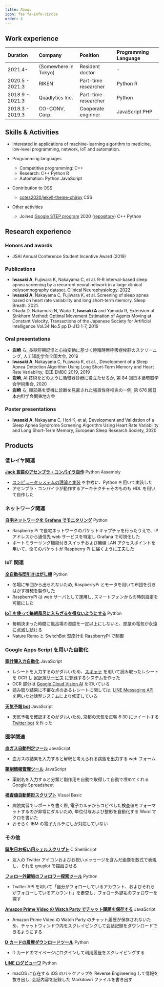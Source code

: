 ```yaml
---
title: About
icon: fas fa-info-circle
order: 4
---
```


## Work experience

| Duration        | Company              | Position             | Programming Language                                                                                  |
| :-------------- | :------------------- | :------------------- | :---------------------------------------------------------------------------------------------------- |
| 2021.4-         | (Somewhere in Tokyo) | Resident doctor      | -                                                                                                     |
| 2020.5 - 2021.3 | RIKEN                | Part-time researcher | <span class="language-tag my-orange">Python</span> <span class="language-tag my-blue">R</span>        |
| 2018.9 - 2021.3 | Quadlytics Inc.      | Part-time researcher | <span class="language-tag my-orange">Python</span>                                                    |
| 2018.3 - 2019.3 | CO-CONV, Corp.       | Cooperate enginner   | <span class="language-tag my-purple">JavaScript</span> <span class="language-tag my-brown">PHP</span> |

## Skills & Activities

- Interested in applications of machine-learning algorithm to medicine, low-level programming, network, IoT and automation.

- Programming languages

  - Competitive programming: <span class="language-tag my-red">C++</span>
  - Research: <span class="language-tag my-red">C++</span> <span class="language-tag my-orange">Python</span> <span class="language-tag my-blue">R</span>
  - Automation: <span class="language-tag my-orange">Python</span> <span class="language-tag my-purple">JavaScript</span>

- Contribution to OSS

  - [cotes2020/jekyll-theme-chirpy](https://github.com/cotes2020/jekyll-theme-chirpy) <span class="language-tag my-moegi">CSS</span>

- Other activities

  - Joined [Google STEP program](https://buildyourfuture.withgoogle.com/programs/step/) 2020 ([repository](https://github.com/iwasaki501/STEP)) <span class="language-tag my-red">C++</span> <span class="language-tag my-orange">Python</span>

## Research experience

### Honors and awards

- JSAI Annual Conference Student Incentive Award (2019)

### Publications

- **Iwasaki A**, Fujiwara K, Nakayama C, et al. R-R interval-based sleep apnea screening by a recurrent neural network in a large clinical polysomnography dataset. Clinical Neurophysiology. 2022
- **Iwasaki A**, Nakayama C, Fujiwara K, et al. Screening of sleep apnea based on heart rate variability and long short-term memory. Sleep Breath. 2021.
- Okada D, Nakamura N, Wada T, **Iwasaki A** and Yamada R, Extension of Sinkhorn Method: Optimal Movement Estimation of Agents Moving at Constant Velocity, Transactions of the Japanese Society for Artificial Intelligence Vol.34 No.5 pp D-J13 1-7, 2019

### Oral presentations

- **岩崎** ら, 長期短期記憶と心拍変動に基づく睡眠時無呼吸症候群のスクリーニング, 人工知能学会全国大会, 2019
- **Iwasaki A**, Nakayama C, Fujiwara K, et al. , Development of a Sleep Apnea Detection Algorithm Using Long Short-Term Memory and Heart Rate Variability, IEEE EMBC 2019, 2019
- **岩崎**, AI 技術をどのように循環器診療に役立たせるか, 第 84 回日本循環器学会学術集会, 2020
- **岩崎** ら, 頸部痛を契機に診断を見直された強直性脊椎炎の一例, 第 676 回日本内科学会関東地方会

### Poster presentations

- **Iwasaki A**, Nakayama C, Hori K, et al, Development and Validation of a Sleep Apnea Syndrome Screening Algorithm Using Heart Rate Variability and Long Short-Term Memory, European Sleep Research Society, 2020

## Products

### 低レイヤ関連

**[Jack 言語のアセンブラ・コンパイラ自作](https://ternbusty.github.io/tags/nand2tetris/,)** <span class="language-tag my-orange">Python</span> <span class="language-tag my-gray">Assembly</span>
- [コンピュータシステムの理論と実装](https://www.oreilly.co.jp/books/9784873117126/) を参考に、Python を用いて実装した
- アセンブラ・コンパイラが動作するアーキテクチャそのものも HDL を用いて自作した

### ネットワーク関連

**[自宅ネットワークを Grafana でモニタリング](https://ternbusty.github.io/tags/raspy-grafana/)** <span class="language-tag my-orange">Python</span>
- Raspberry Pi で自宅ネットワークのパケットキャプチャを行ったうえで、IP アドレスから通信先 web サービスを特定し Grafana で可視化した
- ポートミラーリング機能付きスイッチおよび無線 LAN アクセスポイントを用いて、全てのパケットが Raspberry Pi に届くように工夫した

### IoT 関連

**[全自動布団引きはがし機](https://qiita.com/ternbusty/items/bef574953391021e4e10)** <span class="language-tag my-orange">Python</span>

- 冬場に布団から出られないため, RaspberryPi とモータを用いて布団を引きはがす機械を製作した
- RaspberryPi は web サーバとして運用し, スマートフォンからの時刻設定を可能にした

**[IoT を使って毎朝風呂に入らざるを得ないようにする](https://ternbusty.github.io/posts/take-a-bath/)** <span class="language-tag my-orange">Python</span>

- 毎朝決まった時間に風呂場の湿度を一定以上にしないと、部屋の電気が永遠に点滅し続ける
- Nature Remo と SwitchBot 湿度計を RaspberryPi で制御

### Google Apps Script を用いた自動化

**[家計簿入力自動化](https://i-was-a-ki.hatenablog.com/entry/2020/03/01/143801)** <span class="language-tag my-purple">JavaScript</span>

- レシートを入力するのがダルいため、[スキャナ](https://scansnap.fujitsu.com/jp/product/ix100/) を用いて読み取ったレシートを OCR し [家計簿サービス](https://zaim.net/) に登録するシステムを作った
- OCR 部分は [Google Cloud Vision AI](https://cloud.google.com/vision/?hl=ja&utm_source=google&utm_medium=cpc&utm_campaign=japac-JP-all-ja-dr-bkws-all-all-trial-e-dr-1009137&utm_content=text-ad-none-none-DEV_c-CRE_285865410190-ADGP_Hybrid+%7C+AW+SEM+%7C+BKWS+~+T1+%7C+EXA+%7C+ML+%7C+M:1+%7C+JP+%7C+ja+%7C+Vision+%7C+General+%7C+en-KWID_43700016101235133-kwd-203288729047&userloc_1009507-network_g&utm_term=KW_cloud%20vision%20api&gclid=Cj0KCQjwy8f6BRC7ARIsAPIXOjiXrWHV-wmmtFB5hamuqR_tZgKcM0tJx-_Qyo62-YI6wN8GePn-0iQaAvrpEALw_wcB) を叩いている
- 読み取り結果に不審な点のあるレシートに関しては, [LINE Messaging API](https://developers.line.biz/ja/services/messaging-api/) を用いた対話型システムにより修正している

**[天気予報 bot](https://i-was-a-ki.hatenablog.com/entry/2017/11/27/084606)** <span class="language-tag my-purple">JavaScript</span>

- 天気予報を確認するのがダルいため, 京都の天気を毎朝 6:30 にツイートする [Twitter bot](https://twitter.com/kyoto__weather) を作った

### 医学関連

**[血ガス自動判定ツール](https://ternbusty.github.io/posts/gas/)** <span class="language-tag my-purple">JavaScript</span>

- 血ガスの結果を入力すると解釈と考えられる病態を出力する web フォーム

**[薬剤情報管理ツール](https://github.com/ternbusty/DrugInfo)** <span class="language-tag my-purple">JavaScript</span>

- 薬剤名を入力すると分類と副作用を自動で取得して自動で埋めてくれる Google Spreadsheet

**[検査値自動整形スクリプト](https://gist.github.com/ternbusty/2342b470dda55985393a16c04b21c1eb)** <span class="language-tag my-pink">Visual Basic</span>

- 病院実習でレポートを書く際, 電子カルテからコピペした検査値をフォーマットするのが非常にダルいため, 単位付与および整形を自動化する Word マクロを書いた
- おそらく IBM の電子カルテにしか対応していない

### その他

**[誕生日お祝い用シェルスクリプト](https://qiita.com/ternbusty/items/c6c0c0cd5d67a470eb6a)** <span class="language-tag my-gray">C</span> <span class="language-tag my-green">ShellScript</span>

- 友人の Twitter アイコンおよびお祝いメッセージを含んだ画像を数式で表現し、それを gnuplot で描画させる

**[フォロー外鍵垢のフォロワー探索ツール](https://i-was-a-ki.hatenablog.com/entry/2020/04/23/233749)** <span class="language-tag my-orange">Python</span>

- Twitter API を叩いて「自分がフォローしているアカウント、およびそれらがフォローしているアカウント」を走査し、フォロー外鍵垢のフォロワーを探す

**[Amazon Prime Video の Watch Party でチャット履歴を保存する](https://ternbusty.github.io/posts/watch-party/)** <span class="language-tag my-purple">JavaScript</span>

- Amazon Prime Video の Watch Party のチャット履歴が保存されないため、チャットウィンドウ内をスクレイピングして会話記録をダウンロードできるようにする

**[D カードの履歴ダウンロードツール](https://github.com/ternbusty/DCardHistoryDownloader/blob/main/scrapeHistory.py)** <span class="language-tag my-orange">Python</span>

- D カードのマイページにログインして利用履歴をスクレイピングする

**[LINE ログビューワ](https://i-was-a-ki.hatenablog.com/entry/2020/04/17/125311)** <span class="language-tag my-orange">Python</span>

- macOS に存在する iOS のバックアップを Reverse Engineering して情報を抜き出し, 会話内容を記録した Markdown ファイルを書き出す
